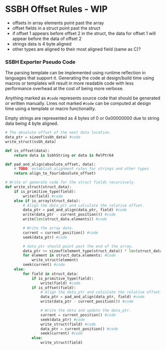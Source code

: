 # SSBH Offset Rules - WIP
* offsets in array elements point past the array
* offset fields in a struct point past the struct
* if offset 1 appears before offset 2 in the struct, the data for offset 1 will appear before the data of offset 2
* strings data is 4 byte aligned
* other types are aligned to their most aligned field (same as C)?

### SSBH Exporter Pseudo Code
The parsing template can be implemented using runtime reflection in languages that support it. Generating the code at design/build time using macros or templates will result in more readable code with less performance overhead at the cost of being more verbose.

Anything marked as `#code` represents source code that should be generated or written manually. Lines not marked `#code` can be computed at design time using a template or macro functionality.

Empty strings are represented as 4 bytes of 0 or 0x00000000 due to string data being 4 byte aligned. 

```python
# The absolute offset of the next data location.
data_ptr = sizeof(ssbh_data) #code
write_struct(ssbh_data)

def is_offset(data):
    return data is SsbhString or data is RelPtr64

def pad_and_align(absolute_offset, data):
    # TODO: establish alignment rules for strings and other types
    return align_to_four(absolute_offset)

# Write or generate code for the struct fields recursively.
def write_struct(struct_data):
    if is_primitive_type(field):
        write(field) #code
    else if is_array(struct_data):
        # Align the data_ptr and calculate the relative offset.
        data_ptr = pad_and_align(data_ptr, field) #code
        write(data_ptr - current_position()) #code
        write(len(struct_data.elements)) #code

        # Write the array data.
        current = current_position() #code
        seek(data_ptr) #code

        # data_ptr should point past the end of the array.
        data_ptr += sizeof(element_type(struct_data)) * len(struct_data.elements) #code
        for element in struct_data.elements: #code
            write_struct(element)
        seek(current) #code
    else:
        for field in struct_data:
            if is_primitive_type(field):
                write(field) #code
            if is_offset(field):
                # Align the data_ptr and calculate the relative offset.
                data_ptr = pad_and_align(data_ptr, field) #code
                write(data_ptr - current_position()) #code

                # Write the data and update the data_ptr.
                current = current_position() #code
                seek(data_ptr) #code
                write_struct(field) #code
                data_ptr = current_position() #code
                seek(current) #code
            else:
                write_struct(field)
```